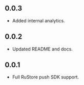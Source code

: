 ## 0.0.3

* Added internal analytics.

## 0.0.2

* Updated README and docs.

## 0.0.1

* Full RuStore push SDK support.
